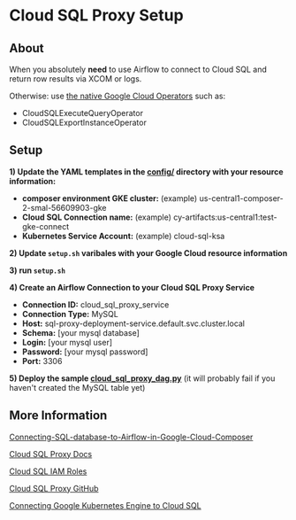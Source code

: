 # Cloud SQL Proxy Setup

## About

When you absolutely **need** to use Airflow to connect to Cloud SQL and return row results via XCOM or logs.

Otherwise: use [the native Google Cloud Operators](https://airflow.apache.org/docs/apache-airflow-providers-google/stable/operators/cloud/cloud_sql.html) such as:

- CloudSQLExecuteQueryOperator
- CloudSQLExportInstanceOperator

## Setup

**1) Update the YAML templates in the [config/](config/) directory with your resource information:**

- **composer environment GKE cluster:** (example) us-central1-composer-2-smal-56609903-gke
- **Cloud SQL Connection name:** (example) cy-artifacts:us-central1:test-gke-connect
- **Kubernetes Service Account:** (example) cloud-sql-ksa

**2) Update `setup.sh` varibales with your Google Cloud resource information**

**3) run `setup.sh`**

**4) Create an Airflow Connection to your Cloud SQL Proxy Service**

- **Connection ID:** cloud_sql_proxy_service
- **Connection Type:** MySQL
- **Host:** sql-proxy-deployment-service.default.svc.cluster.local
- **Schema:** [your mysql database]
- **Login:** [your mysql user]
- **Password:** [your mysql password]
- **Port:** 3306

**5) Deploy the sample [cloud_sql_proxy_dag.py](dags/cloud_sql_proxy_dag.py)** (it will probably fail if you haven't created the MySQL table yet)


## More Information

[Connecting-SQL-database-to-Airflow-in-Google-Cloud-Composer](https://www.googlecloudcommunity.com/gc/Databases/Connecting-SQL-database-to-Airflow-in-Google-Cloud-Composer/m-p/636090)

[Cloud SQL Proxy Docs](https://cloud.google.com/sql/docs/mysql/sql-proxy)

[Cloud SQL IAM Roles](https://cloud.google.com/sql/docs/mysql/iam-roles)

[Cloud SQL Proxy GitHub](https://github.com/GoogleCloudPlatform/cloud-sql-proxy/tree/main)

[Connecting Google Kubernetes Engine to Cloud SQL](https://cloud.google.com/sql/docs/postgres/connect-kubernetes-engine)

